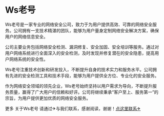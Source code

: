 # Ws老号

Ws老号是一家专业的网络安全公司，致力于为用户提供高效、可靠的网络安全服务。公司拥有一支技术精湛的团队，能够为用户量身定制网络安全解决方案，确保用户的网络信息安全。

公司主要业务包括网络安全检测、漏洞修复、安全加固、安全培训等服务。通过对用户网络系统进行全面深入的安全检测，及时发现并修复潜在的安全隐患，提高用户网络系统的安全性。

Ws老号注重技术创新和研发投入，不断提升自身的技术实力和服务水平。公司拥有先进的安全检测工具和技术手段，能够为用户提供全方位、专业化的安全服务。

作为网络安全领域的领先企业，Ws老号始终坚持以用户需求为导向，不断提升服务质量，赢得了广大用户的信赖和好评。公司将继续秉承“客户至上、服务第一”的宗旨，为用户提供更加优质的网络安全服务。

更多 关于Ws老号 请通过✈与我们联系，感谢阅读，谢谢！[点这里联系✈](https://www.k02.cc)